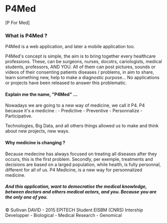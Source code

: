 # P4Med
[P For Med]

### What is P4Med ?

P4Med is a web application, and later a mobile application too.

P4Med's concept is simple, the aim is to bring together every healthcare professions. These, can be surgeons, nurses, docotrs, cariologists, medical students, professors, AND YOU.
All of them can post pictures, sounds or videos of their consenting patients diseases / problems, in aim to share, learn something new, help to make a diagnostic purpose...
No applications or projects have been released to answer this problematic.

#### Explain me the name, "P4Med" ...

Nowadays we are going to a new way of medicine, we call it P4.
P4 because it's a medicine : - Predictive - Preventive - Personnalize - Participative.

Technologies, Big Data, and all others things allowed us to make and think about new projects, new ways.

#### Why medicine is changing ?

Because medecine has always focused on treating all diseases after they occurs, this is the first problem.
Secondly, per exemple, treatments and decisions are based on a larged population, while health, is fully personnal, different for all of us.
P4 Medicine, is a new way for personnalized medicine.

##### And this application, want to democratise the medical knowledge, between doctors and others medical actors, and you. Because you are the only one of you.


© Sullivan DAVID - 2015
  EPITECH Student
  EISBM (CNRS) Intership Developper - Biological - Medical Research - Genomical 
